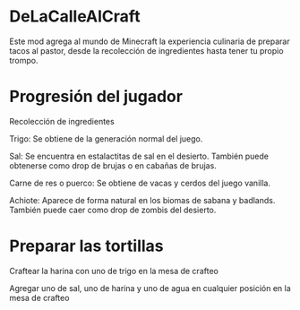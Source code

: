 # DeLaCalleAlCraft

Este mod agrega al mundo de Minecraft la experiencia culinaria de preparar tacos al pastor, desde la recolección de ingredientes hasta tener tu propio trompo.

# Progresión del jugador
Recolección de ingredientes

Trigo: Se obtiene de la generación normal del juego.

Sal: Se encuentra en estalactitas de sal en el desierto. También puede obtenerse como drop de brujas o en cabañas de brujas.

Carne de res o puerco: Se obtiene de vacas y cerdos del juego vanilla.

Achiote: Aparece de forma natural en los biomas de sabana y badlands. También puede caer como drop de zombis del desierto.

# Preparar las tortillas

Craftear la harina con uno de trigo en la mesa de crafteo

Agregar uno de sal, uno de harina y uno de agua en cualquier posición en la mesa de crafteo
